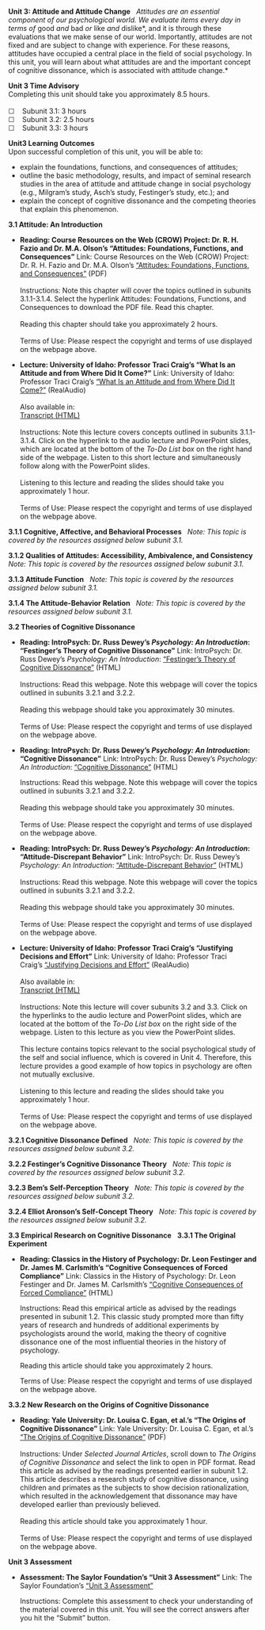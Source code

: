 **Unit 3: Attitude and Attitude Change** <span id="3"></span> 
*Attitudes are an essential component of our psychological world. We
evaluate items every day in terms of* good *and* bad *or* like *and*
dislike*, and it is through these evaluations that we make sense of our
world. Importantly, attitudes are not fixed and are subject to change
with experience. For these reasons, attitudes have occupied a central
place in the field of social psychology. In this unit, you will learn
about what attitudes are and the important concept of cognitive
dissonance, which is associated with attitude change.*

**Unit 3 Time Advisory**  
Completing this unit should take you approximately 8.5 hours.  
    
 ☐    Subunit 3.1: 3 hours  
 ☐    Subunit 3.2: 2.5 hours  
 ☐    Subunit 3.3: 3 hours

**Unit3 Learning Outcomes**  
Upon successful completion of this unit, you will be able to:  
-   explain the foundations, functions, and consequences of attitudes;
-   outline the basic methodology, results, and impact of seminal
    research studies in the area of attitude and attitude change in
    social psychology (e.g., Milgram’s study, Asch’s study, Festinger’s
    study, etc.); and
-   explain the concept of cognitive dissonance and the competing
    theories that explain this phenomenon.

**3.1 Attitude: An Introduction** <span id="3.1"></span> 
-   **Reading: Course Resources on the Web (CROW) Project: Dr. R. H.
    Fazio and Dr. M.A. Olson’s “Attitudes: Foundations, Functions, and
    Consequences”**
    Link: Course Resources on the Web (CROW) Project: Dr. R. H. Fazio
    and Dr. M.A. Olson’s [“Attitudes: Foundations, Functions, and
    Consequences”](http://jonathan.mueller.faculty.noctrl.edu/crow/bookattitudes.htm) (PDF)  
        
     Instructions: Note this chapter will cover the topics outlined in
    subunits 3.1.1-3.1.4. Select the hyperlink Attitudes: Foundations,
    Functions, and Consequences to download the PDF file. Read this
    chapter.  
        
     Reading this chapter should take you approximately 2 hours.  
        
     Terms of Use: Please respect the copyright and terms of use
    displayed on the webpage above.

-   **Lecture: University of Idaho: Professor Traci Craig’s “What Is an
    Attitude and from Where Did It Come?”**
    Link: University of Idaho: Professor Traci Craig’s [“What Is an
    Attitude and from Where Did It
    Come?”](http://www.class.uidaho.edu/psyc320/lessons/lesson06/lesson6-1.htm) (RealAudio)  
        
     Also available in:  
     [Transcript
    (HTML)](http://www.class.uidaho.edu/psyc320/lessons/lesson06/lesson6-1_transcript.htm)  
        
     Instructions: Note this lecture covers concepts outlined in
    subunits 3.1.1-3.1.4. Click on the hyperlink to the audio lecture
    and PowerPoint slides, which are located at the bottom of the *To-Do
    List box* on the right hand side of the webpage. Listen to this
    short lecture and simultaneously follow along with the PowerPoint
    slides.  
        
     Listening to this lecture and reading the slides should take you
    approximately 1 hour.  
        
     Terms of Use: Please respect the copyright and terms of use
    displayed on the webpage above.

**3.1.1 Cognitive, Affective, and Behavioral Processes** <span
id="3.1.1"></span> 
*Note: This topic is covered by the resources assigned below subunit
3.1.*

**3.1.2 Qualities of Attitudes: Accessibility, Ambivalence, and
Consistency** <span id="3.1.2"></span> 
*Note: This topic is covered by the resources assigned below subunit
3.1.*

**3.1.3 Attitude Function** <span id="3.1.3"></span> 
*Note: This topic is covered by the resources assigned below subunit
3.1.*

**3.1.4 The Attitude-Behavior Relation** <span id="3.1.4"></span> 
*Note: This topic is covered by the resources assigned below subunit
3.1.*

**3.2 Theories of Cognitive Dissonance** <span id="3.2"></span> 
-   **Reading: IntroPsych: Dr. Russ Dewey’s *Psychology: An
    Introduction*: “Festinger’s Theory of Cognitive Dissonance”**
    Link: IntroPsych: Dr. Russ Dewey’s *Psychology: An Introduction*:
    [“Festinger’s Theory of Cognitive
    Dissonance”](http://www.intropsych.com/ch09_motivation/festingers_theory_of_cognitive_dissonance.html)
    (HTML)  
        
     Instructions: Read this webpage. Note this webpage will cover the
    topics outlined in subunits 3.2.1 and 3.2.2.  
        
     Reading this webpage should take you approximately 30 minutes.  
        
     Terms of Use: Please respect the copyright and terms of use
    displayed on the webpage above.

-   **Reading: IntroPsych: Dr. Russ Dewey’s *Psychology: An
    Introduction*: “Cognitive Dissonance”**
    Link: IntroPsych: Dr. Russ Dewey’s *Psychology: An Introduction*:
    [“Cognitive
    Dissonance”](http://www.intropsych.com/ch15_social/cognitive_dissonance.html)
    (HTML)  
      
     Instructions: Read this webpage. Note this webpage will cover the
    topics outlined in subunits 3.2.1 and 3.2.2.  
        
     Reading this webpage should take you approximately 30 minutes.  
        
     Terms of Use: Please respect the copyright and terms of use
    displayed on the webpage above.

-   **Reading: IntroPsych: Dr. Russ Dewey’s *Psychology: An
    Introduction*: “Attitude-Discrepant Behavior”**
    Link: IntroPsych: Dr. Russ Dewey’s *Psychology: An Introduction*:
    [“Attitude-Discrepant
    Behavior”](http://www.intropsych.com/ch15_social/attitude-discrepant_behavior.html)
    (HTML)  
        
     Instructions: Read this webpage. Note this webpage will cover the
    topics outlined in subunits 3.2.1 and 3.2.2.  
        
     Reading this webpage should take you approximately 30 minutes.  
        
     Terms of Use: Please respect the copyright and terms of use
    displayed on the webpage above.

-   **Lecture: University of Idaho: Professor Traci Craig’s “Justifying
    Decisions and Effort”**
    Link: University of Idaho: Professor Traci Craig’s [“Justifying
    Decisions and
    Effort”](http://www.class.uidaho.edu/psyc320/lessons/lesson04/lesson4-1.htm) (RealAudio)  
        
     Also available in:  
     [Transcript
    (HTML)](http://www.class.uidaho.edu/psyc320/lessons/lesson09/lesson9-4_transcript.htm)  
        
     Instructions: Note this lecture will cover subunits 3.2 and 3.3.
    Click on the hyperlinks to the audio lecture and PowerPoint slides,
    which are located at the bottom of the *To-Do List box* on the right
    side of the webpage. Listen to this lecture as you view the
    PowerPoint slides.   
        
     This lecture contains topics relevant to the social psychological
    study of the self and social influence, which is covered in Unit 4.
    Therefore, this lecture provides a good example of how topics in
    psychology are often not mutually exclusive.   
        
     Listening to this lecture and reading the slides should take you
    approximately 1 hour.  
        
     Terms of Use: Please respect the copyright and terms of use
    displayed on the webpage above.

**3.2.1 Cognitive Dissonance Defined** <span id="3.2.1"></span> 
*Note: This topic is covered by the resources assigned below subunit
3.2.*

**3.2.2 Festinger’s Cognitive Dissonance Theory** <span
id="3.2.2"></span> 
*Note: This topic is covered by the resources assigned below subunit
3.2.*

**3.2.3 Bem’s Self-Perception Theory** <span id="3.2.3"></span> 
*Note: This topic is covered by the resources assigned below subunit
3.2.*

**3.2.4 Elliot Aronson’s Self-Concept Theory** <span id="3.2.4"></span> 
*Note: This topic is covered by the resources assigned below subunit
3.2.*

**3.3 Empirical Research on Cognitive Dissonance** <span
id="3.3"></span> 
**3.3.1 The Original Experiment** <span id="3.3.1"></span> 
-   **Reading: Classics in the History of Psychology: Dr. Leon Festinger
    and Dr. James M. Carlsmith’s “Cognitive Consequences of Forced
    Compliance”**
    Link: Classics in the History of Psychology: Dr. Leon Festinger and
    Dr. James M. Carlsmith’s [“Cognitive Consequences of Forced
    Compliance”](http://psychclassics.yorku.ca/Festinger/) (HTML)  
      
     Instructions: Read this empirical article as advised by the
    readings presented in subunit 1.2. This classic study prompted more
    than fifty years of research and hundreds of additional experiments
    by psychologists around the world, making the theory of cognitive
    dissonance one of the most influential theories in the history of
    psychology.  
      
     Reading this article should take you approximately 2 hours.  
      
     Terms of Use: Please respect the copyright and terms of use
    displayed on the webpage above.

**3.3.2 New Research on the Origins of Cognitive Dissonance** <span
id="3.3.2"></span> 
-   **Reading: Yale University: Dr. Louisa C. Egan, et al.’s “The
    Origins of Cognitive Dissonance”**
    Link: Yale University: Dr. Louisa C. Egan, et al.’s [“The Origins of
    Cognitive
    Dissonance”](http://www.yale.edu/minddevlab/publications.html) (PDF)  
        
     Instructions: Under *Selected* *Journal Articles*, scroll down to
    *The Origins of Cognitive Dissonance* and select the link to open in
    PDF format. Read this article as advised by the readings presented
    earlier in subunit 1.2. This article describes a research study of
    cognitive dissonance, using children and primates as the subjects to
    show decision rationalization, which resulted in the acknowledgement
    that dissonance may have developed earlier than previously
    believed.  
        
     Reading this article should take you approximately 1 hour.  
        
     Terms of Use: Please respect the copyright and terms of use
    displayed on the webpage above.

**Unit 3 Assessment** <span id="3.4"></span> 
-   **Assessment: The Saylor Foundation’s “Unit 3 Assessment”**
    <span id=":51" dir="ltr">Link: The Saylor Foundation’s [“Unit 3
    Assessment”](http://school.saylor.org/mod/quiz/view.php?id=1304)  
      
     Instructions: Complete this assessment to check your understanding
    of the material covered in this unit. You will see the correct
    answers after you hit the “Submit” button.</span>


